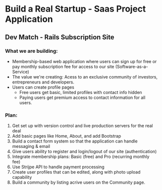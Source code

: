 # Build a Real Startup - Saas Project Application

## Dev Match - Rails Subscription Site

### What we are building:
* Membership-based web application where users can sign up for free or pay monthly subscription fee for access to our site (Software-as-a-Service)
* The value we're creating: Acess to an exclusive community of investors, entrepreneurs and developers.
* Users can create profile pages
  * Free users get basic, limited profiles with contact info hidden
  * Paying users get premium access to contact information for all users.
  
### Plan:
1. Get set up with version control and live production servers for the real deal
2. Add basic pages like Home, About, and add Bootstrap
3. Build a contact form system so that the application can handle messaging & email
4. Give users ability to register and login/logout of our site (authentication)
5. Integrate membership plans: Basic (free) and Pro (recurring monthly fee)
6. Use Strijpe API to handle payment processing
7. Create user profiles that can be edited, along with photo upload capability
8. Build a community by listing acrive users on the Community page.